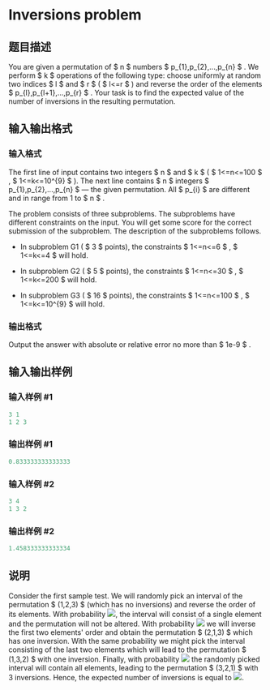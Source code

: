 # Inversions problem

## 题目描述

You are given a permutation of $ n $ numbers $ p_{1},p_{2},...,p_{n} $ . We perform $ k $ operations of the following type: choose uniformly at random two indices $ l $ and $ r $ ( $ l<=r $ ) and reverse the order of the elements $ p_{l},p_{l+1},...,p_{r} $ . Your task is to find the expected value of the number of inversions in the resulting permutation.

## 输入输出格式

### 输入格式

The first line of input contains two integers $ n $ and $ k $ ( $ 1<=n<=100 $ , $ 1<=k<=10^{9} $ ). The next line contains $ n $ integers $ p_{1},p_{2},...,p_{n} $ — the given permutation. All $ p_{i} $ are different and in range from 1 to $ n $ .

The problem consists of three subproblems. The subproblems have different constraints on the input. You will get some score for the correct submission of the subproblem. The description of the subproblems follows.

- In subproblem G1 ( $ 3 $ points), the constraints $ 1<=n<=6 $ , $ 1<=k<=4 $ will hold.

- In subproblem G2 ( $ 5 $ points), the constraints $ 1<=n<=30 $ , $ 1<=k<=200 $ will hold.

- In subproblem G3 ( $ 16 $ points), the constraints $ 1<=n<=100 $ , $ 1<=k<=10^{9} $ will hold.

### 输出格式

Output the answer with absolute or relative error no more than $ 1e-9 $ .

## 输入输出样例

### 输入样例 #1

```cpp
3 1
1 2 3

```
### 输出样例 #1

```cpp
0.833333333333333

```
### 输入样例 #2

```cpp
3 4
1 3 2

```
### 输出样例 #2

```cpp
1.458333333333334

```
## 说明

Consider the first sample test. We will randomly pick an interval of the permutation $ (1,2,3) $ (which has no inversions) and reverse the order of its elements. With probability ![](https://cdn.luogu.com.cn/upload/vjudge_pic/CF513G3/6201067a97da7a97c457211e210f5a8e998bdde9.png), the interval will consist of a single element and the permutation will not be altered. With probability ![](https://cdn.luogu.com.cn/upload/vjudge_pic/CF513G3/f7ba68e3a158029dadd77767404a7d3ca97f69d2.png) we will inverse the first two elements' order and obtain the permutation $ (2,1,3) $ which has one inversion. With the same probability we might pick the interval consisting of the last two elements which will lead to the permutation $ (1,3,2) $ with one inversion. Finally, with probability ![](https://cdn.luogu.com.cn/upload/vjudge_pic/CF513G3/f7ba68e3a158029dadd77767404a7d3ca97f69d2.png) the randomly picked interval will contain all elements, leading to the permutation $ (3,2,1) $ with 3 inversions. Hence, the expected number of inversions is equal to ![](https://cdn.luogu.com.cn/upload/vjudge_pic/CF513G3/35fd27aec725b8812c04480f588647c66aec3f9c.png).


